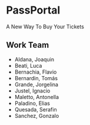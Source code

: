 # PassPortal
A New Way To Buy Your Tickets
## Work Team

- Aldana, Joaquin
- Beati, Luca
- Bernachia, Flavio
- Bernardin, Tomás
- Grande, Jorgelina
- Justel, Ignacio
- Maletto, Antonella
- Paladino, Elias
- Quesada, Serafin
- Sanchez, Gonzalo
